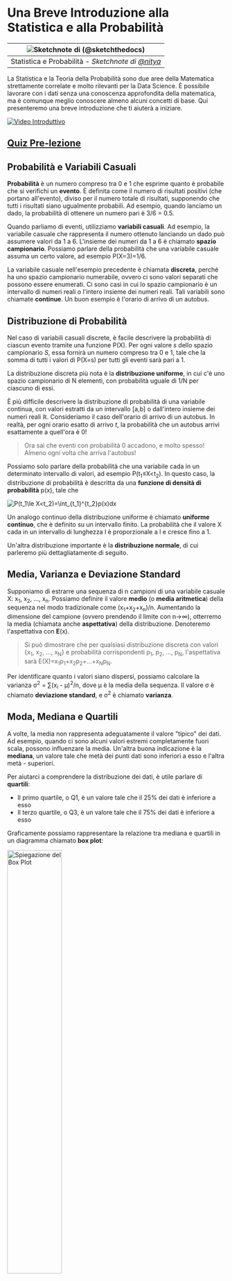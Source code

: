 <!--
CO_OP_TRANSLATOR_METADATA:
{
  "original_hash": "ce95884566a74db72572cd51f0cb25ad",
  "translation_date": "2025-09-06T13:28:05+00:00",
  "source_file": "1-Introduction/04-stats-and-probability/README.md",
  "language_code": "it"
}
-->
# Una Breve Introduzione alla Statistica e alla Probabilità

|![ Sketchnote di [(@sketchthedocs)](https://sketchthedocs.dev) ](../../sketchnotes/04-Statistics-Probability.png)|
|:---:|
| Statistica e Probabilità - _Sketchnote di [@nitya](https://twitter.com/nitya)_ |

La Statistica e la Teoria della Probabilità sono due aree della Matematica strettamente correlate e molto rilevanti per la Data Science. È possibile lavorare con i dati senza una conoscenza approfondita della matematica, ma è comunque meglio conoscere almeno alcuni concetti di base. Qui presenteremo una breve introduzione che ti aiuterà a iniziare.

[![Video Introduttivo](../../../../translated_images/video-prob-and-stats.e4282e5efa2f2543400843ed98b1057065c9600cebfc8a728e8931b5702b2ae4.it.png)](https://youtu.be/Z5Zy85g4Yjw)

## [Quiz Pre-lezione](https://ff-quizzes.netlify.app/en/ds/quiz/6)

## Probabilità e Variabili Casuali

**Probabilità** è un numero compreso tra 0 e 1 che esprime quanto è probabile che si verifichi un **evento**. È definita come il numero di risultati positivi (che portano all'evento), diviso per il numero totale di risultati, supponendo che tutti i risultati siano ugualmente probabili. Ad esempio, quando lanciamo un dado, la probabilità di ottenere un numero pari è 3/6 = 0.5.

Quando parliamo di eventi, utilizziamo **variabili casuali**. Ad esempio, la variabile casuale che rappresenta il numero ottenuto lanciando un dado può assumere valori da 1 a 6. L'insieme dei numeri da 1 a 6 è chiamato **spazio campionario**. Possiamo parlare della probabilità che una variabile casuale assuma un certo valore, ad esempio P(X=3)=1/6.

La variabile casuale nell'esempio precedente è chiamata **discreta**, perché ha uno spazio campionario numerabile, ovvero ci sono valori separati che possono essere enumerati. Ci sono casi in cui lo spazio campionario è un intervallo di numeri reali o l'intero insieme dei numeri reali. Tali variabili sono chiamate **continue**. Un buon esempio è l'orario di arrivo di un autobus.

## Distribuzione di Probabilità

Nel caso di variabili casuali discrete, è facile descrivere la probabilità di ciascun evento tramite una funzione P(X). Per ogni valore *s* dello spazio campionario *S*, essa fornirà un numero compreso tra 0 e 1, tale che la somma di tutti i valori di P(X=s) per tutti gli eventi sarà pari a 1.

La distribuzione discreta più nota è la **distribuzione uniforme**, in cui c'è uno spazio campionario di N elementi, con probabilità uguale di 1/N per ciascuno di essi.

È più difficile descrivere la distribuzione di probabilità di una variabile continua, con valori estratti da un intervallo [a,b] o dall'intero insieme dei numeri reali ℝ. Consideriamo il caso dell'orario di arrivo di un autobus. In realtà, per ogni orario esatto di arrivo *t*, la probabilità che un autobus arrivi esattamente a quell'ora è 0!

> Ora sai che eventi con probabilità 0 accadono, e molto spesso! Almeno ogni volta che arriva l'autobus!

Possiamo solo parlare della probabilità che una variabile cada in un determinato intervallo di valori, ad esempio P(t<sub>1</sub>≤X<t<sub>2</sub>). In questo caso, la distribuzione di probabilità è descritta da una **funzione di densità di probabilità** p(x), tale che

![P(t_1\le X<t_2)=\int_{t_1}^{t_2}p(x)dx](../../../../translated_images/probability-density.a8aad29f17a14afb519b407c7b6edeb9f3f9aa5f69c9e6d9445f604e5f8a2bf7.it.png)

Un analogo continuo della distribuzione uniforme è chiamato **uniforme continuo**, che è definito su un intervallo finito. La probabilità che il valore X cada in un intervallo di lunghezza l è proporzionale a l e cresce fino a 1.

Un'altra distribuzione importante è la **distribuzione normale**, di cui parleremo più dettagliatamente di seguito.

## Media, Varianza e Deviazione Standard

Supponiamo di estrarre una sequenza di n campioni di una variabile casuale X: x<sub>1</sub>, x<sub>2</sub>, ..., x<sub>n</sub>. Possiamo definire il valore **medio** (o **media aritmetica**) della sequenza nel modo tradizionale come (x<sub>1</sub>+x<sub>2</sub>+x<sub>n</sub>)/n. Aumentando la dimensione del campione (ovvero prendendo il limite con n→∞), otterremo la media (chiamata anche **aspettativa**) della distribuzione. Denoteremo l'aspettativa con **E**(x).

> Si può dimostrare che per qualsiasi distribuzione discreta con valori {x<sub>1</sub>, x<sub>2</sub>, ..., x<sub>N</sub>} e probabilità corrispondenti p<sub>1</sub>, p<sub>2</sub>, ..., p<sub>N</sub>, l'aspettativa sarà E(X)=x<sub>1</sub>p<sub>1</sub>+x<sub>2</sub>p<sub>2</sub>+...+x<sub>N</sub>p<sub>N</sub>.

Per identificare quanto i valori siano dispersi, possiamo calcolare la varianza σ<sup>2</sup> = ∑(x<sub>i</sub> - μ)<sup>2</sup>/n, dove μ è la media della sequenza. Il valore σ è chiamato **deviazione standard**, e σ<sup>2</sup> è chiamato **varianza**.

## Moda, Mediana e Quartili

A volte, la media non rappresenta adeguatamente il valore "tipico" dei dati. Ad esempio, quando ci sono alcuni valori estremi completamente fuori scala, possono influenzare la media. Un'altra buona indicazione è la **mediana**, un valore tale che metà dei punti dati sono inferiori a esso e l'altra metà - superiori.

Per aiutarci a comprendere la distribuzione dei dati, è utile parlare di **quartili**:

* Il primo quartile, o Q1, è un valore tale che il 25% dei dati è inferiore a esso
* Il terzo quartile, o Q3, è un valore tale che il 75% dei dati è inferiore a esso

Graficamente possiamo rappresentare la relazione tra mediana e quartili in un diagramma chiamato **box plot**:

<img src="images/boxplot_explanation.png" alt="Spiegazione del Box Plot" width="50%">

Qui calcoliamo anche l'**intervallo interquartile** IQR=Q3-Q1 e i cosiddetti **outlier** - valori che si trovano al di fuori dei limiti [Q1-1.5*IQR,Q3+1.5*IQR].

Per una distribuzione finita che contiene un numero limitato di valori possibili, un buon valore "tipico" è quello che appare più frequentemente, chiamato **moda**. È spesso applicato ai dati categoriali, come i colori. Consideriamo una situazione in cui abbiamo due gruppi di persone: alcuni che preferiscono fortemente il rosso e altri che preferiscono il blu. Se codifichiamo i colori con numeri, il valore medio per il colore preferito sarebbe da qualche parte nello spettro arancione-verde, che non indica la reale preferenza di nessuno dei due gruppi. Tuttavia, la moda sarebbe uno dei colori, o entrambi i colori, se il numero di persone che li preferisce è uguale (in questo caso chiamiamo il campione **multimodale**).

## Dati del Mondo Reale

Quando analizziamo dati reali, spesso non sono variabili casuali in senso stretto, nel senso che non eseguiamo esperimenti con risultati sconosciuti. Ad esempio, consideriamo una squadra di giocatori di baseball e i loro dati fisici, come altezza, peso ed età. Questi numeri non sono esattamente casuali, ma possiamo comunque applicare gli stessi concetti matematici. Ad esempio, una sequenza di pesi delle persone può essere considerata una sequenza di valori estratti da una variabile casuale. Di seguito è riportata la sequenza dei pesi di veri giocatori di baseball della [Major League Baseball](http://mlb.mlb.com/index.jsp), tratta da [questo dataset](http://wiki.stat.ucla.edu/socr/index.php/SOCR_Data_MLB_HeightsWeights) (per comodità, sono mostrati solo i primi 20 valori):

```
[180.0, 215.0, 210.0, 210.0, 188.0, 176.0, 209.0, 200.0, 231.0, 180.0, 188.0, 180.0, 185.0, 160.0, 180.0, 185.0, 197.0, 189.0, 185.0, 219.0]
```

> **Nota**: Per vedere un esempio di lavoro con questo dataset, dai un'occhiata al [notebook allegato](notebook.ipynb). Ci sono anche una serie di sfide in questa lezione, e puoi completarle aggiungendo del codice a quel notebook. Se non sei sicuro di come operare sui dati, non preoccuparti: torneremo a lavorare con i dati usando Python in un secondo momento. Se non sai come eseguire il codice in Jupyter Notebook, dai un'occhiata a [questo articolo](https://soshnikov.com/education/how-to-execute-notebooks-from-github/).

Ecco il box plot che mostra media, mediana e quartili per i nostri dati:

![Box Plot del Peso](../../../../translated_images/weight-boxplot.1dbab1c03af26f8a008fff4e17680082c8ab147d6df646cbac440bbf8f5b9c42.it.png)

Poiché i nostri dati contengono informazioni sui diversi **ruoli** dei giocatori, possiamo anche creare un box plot per ruolo - questo ci permetterà di capire come i valori dei parametri differiscono tra i ruoli. Questa volta considereremo l'altezza:

![Box plot per ruolo](../../../../translated_images/boxplot_byrole.036b27a1c3f52d42f66fba2324ec5cde0a1bca6a01a619eeb0ce7cd054b2527b.it.png)

Questo diagramma suggerisce che, in media, l'altezza dei giocatori di prima base è maggiore rispetto a quella dei giocatori di seconda base. Più avanti in questa lezione impareremo come possiamo testare questa ipotesi in modo più formale e come dimostrare che i nostri dati sono statisticamente significativi per mostrarlo.

> Quando lavoriamo con dati reali, assumiamo che tutti i punti dati siano campioni estratti da una distribuzione di probabilità. Questa assunzione ci permette di applicare tecniche di machine learning e costruire modelli predittivi funzionanti.

Per vedere quale sia la distribuzione dei nostri dati, possiamo tracciare un grafico chiamato **istogramma**. L'asse X conterrà un numero di diversi intervalli di peso (i cosiddetti **bin**), e l'asse verticale mostrerà il numero di volte in cui il campione della variabile casuale è stato all'interno di un determinato intervallo.

![Istogramma dei dati reali](../../../../translated_images/weight-histogram.bfd00caf7fc30b145b21e862dba7def41c75635d5280de25d840dd7f0b00545e.it.png)

Da questo istogramma puoi vedere che tutti i valori sono centrati attorno a un certo peso medio, e più ci si allontana da quel peso, meno pesi di quel valore vengono incontrati. Ovvero, è molto improbabile che il peso di un giocatore di baseball sia molto diverso dal peso medio. La varianza dei pesi mostra l'entità con cui i pesi tendono a differire dalla media.

> Se prendiamo i pesi di altre persone, non appartenenti alla lega di baseball, la distribuzione sarà probabilmente diversa. Tuttavia, la forma della distribuzione sarà la stessa, ma la media e la varianza cambieranno. Quindi, se addestriamo il nostro modello sui giocatori di baseball, è probabile che dia risultati errati quando applicato agli studenti di un'università, perché la distribuzione sottostante è diversa.

## Distribuzione Normale

La distribuzione dei pesi che abbiamo visto sopra è molto tipica, e molte misurazioni del mondo reale seguono lo stesso tipo di distribuzione, ma con media e varianza diverse. Questa distribuzione è chiamata **distribuzione normale**, e gioca un ruolo molto importante nella statistica.

Utilizzare la distribuzione normale è un modo corretto per generare pesi casuali di potenziali giocatori di baseball. Una volta che conosciamo il peso medio `mean` e la deviazione standard `std`, possiamo generare 1000 campioni di peso nel seguente modo:
```python
samples = np.random.normal(mean,std,1000)
```

Se tracciamo l'istogramma dei campioni generati, vedremo un'immagine molto simile a quella mostrata sopra. E se aumentiamo il numero di campioni e il numero di bin, possiamo generare un'immagine di una distribuzione normale più vicina all'ideale:

![Distribuzione Normale con media=0 e dev.stand=1](../../../../translated_images/normal-histogram.dfae0d67c202137d552d0015fb87581eca263925e512404f3c12d8885315432e.it.png)

*Distribuzione Normale con media=0 e dev.stand=1*

## Intervalli di Confidenza

Quando parliamo dei pesi dei giocatori di baseball, assumiamo che ci sia una certa **variabile casuale W** che corrisponde alla distribuzione di probabilità ideale dei pesi di tutti i giocatori di baseball (la cosiddetta **popolazione**). La nostra sequenza di pesi corrisponde a un sottoinsieme di tutti i giocatori di baseball che chiamiamo **campione**. Una domanda interessante è: possiamo conoscere i parametri della distribuzione di W, ovvero la media e la varianza della popolazione?

La risposta più semplice sarebbe calcolare la media e la varianza del nostro campione. Tuttavia, potrebbe accadere che il nostro campione casuale non rappresenti accuratamente l'intera popolazione. Pertanto, ha senso parlare di **intervallo di confidenza**.

> **Intervallo di confidenza** è la stima della vera media della popolazione dato il nostro campione, che è accurata con una certa probabilità (o **livello di confidenza**).

Supponiamo di avere un campione X

1</sub>, ..., X<sub>n</sub> dalla nostra distribuzione. Ogni volta che estraiamo un campione dalla nostra distribuzione, otteniamo un valore medio μ diverso. Pertanto, μ può essere considerato una variabile casuale. Un **intervallo di confidenza** con confidenza p è una coppia di valori (L<sub>p</sub>,R<sub>p</sub>), tale che **P**(L<sub>p</sub>≤μ≤R<sub>p</sub>) = p, ovvero la probabilità che il valore medio misurato rientri nell'intervallo è uguale a p.

Va oltre la nostra breve introduzione discutere in dettaglio come vengono calcolati questi intervalli di confidenza. Alcuni dettagli aggiuntivi possono essere trovati [su Wikipedia](https://en.wikipedia.org/wiki/Confidence_interval). In breve, definiamo la distribuzione del valore medio del campione calcolato rispetto alla media reale della popolazione, che è chiamata **distribuzione dello studente**.

> **Fatto interessante**: La distribuzione dello studente prende il nome dal matematico William Sealy Gosset, che pubblicò il suo articolo sotto lo pseudonimo "Student". Lavorava nella birreria Guinness e, secondo una delle versioni, il suo datore di lavoro non voleva che il pubblico sapesse che stavano usando test statistici per determinare la qualità delle materie prime.

Se vogliamo stimare la media μ della nostra popolazione con confidenza p, dobbiamo prendere il *(1-p)/2-esimo percentile* di una distribuzione dello studente A, che può essere ottenuto da tabelle o calcolato utilizzando alcune funzioni integrate di software statistico (es. Python, R, ecc.). Quindi l'intervallo per μ sarebbe dato da X±A*D/√n, dove X è la media ottenuta del campione, D è la deviazione standard.

> **Nota**: Omettiamo anche la discussione di un concetto importante chiamato [gradi di libertà](https://en.wikipedia.org/wiki/Degrees_of_freedom_(statistics)), che è rilevante in relazione alla distribuzione dello studente. Puoi consultare libri più completi sulla statistica per comprendere meglio questo concetto.

Un esempio di calcolo dell'intervallo di confidenza per pesi e altezze è fornito nei [notebook allegati](notebook.ipynb).

| p | Media del peso |
|-----|-----------|
| 0.85 | 201.73±0.94 |
| 0.90 | 201.73±1.08 |
| 0.95 | 201.73±1.28 |

Nota che maggiore è la probabilità di confidenza, più ampio è l'intervallo di confidenza.

## Test delle ipotesi

Nel nostro dataset di giocatori di baseball, ci sono diversi ruoli dei giocatori, che possono essere riassunti di seguito (guarda il [notebook allegato](notebook.ipynb) per vedere come questa tabella può essere calcolata):

| Ruolo | Altezza | Peso | Conteggio |
|------|--------|--------|-------|
| Catcher | 72.723684 | 204.328947 | 76 |
| Designated_Hitter | 74.222222 | 220.888889 | 18 |
| First_Baseman | 74.000000 | 213.109091 | 55 |
| Outfielder | 73.010309 | 199.113402 | 194 |
| Relief_Pitcher | 74.374603 | 203.517460 | 315 |
| Second_Baseman | 71.362069 | 184.344828 | 58 |
| Shortstop | 71.903846 | 182.923077 | 52 |
| Starting_Pitcher | 74.719457 | 205.163636 | 221 |
| Third_Baseman | 73.044444 | 200.955556 | 45 |

Possiamo notare che le altezze medie dei primi basemen sono maggiori di quelle dei second basemen. Pertanto, potremmo essere tentati di concludere che **i primi basemen sono più alti dei second basemen**.

> Questa affermazione è chiamata **un'ipotesi**, perché non sappiamo se il fatto sia effettivamente vero o meno.

Tuttavia, non è sempre ovvio se possiamo trarre questa conclusione. Dalla discussione sopra sappiamo che ogni media ha un intervallo di confidenza associato e quindi questa differenza potrebbe essere solo un errore statistico. Abbiamo bisogno di un modo più formale per testare la nostra ipotesi.

Calcoliamo gli intervalli di confidenza separatamente per le altezze dei primi e second basemen:

| Confidenza | Primi Basemen | Second Basemen |
|------------|---------------|----------------|
| 0.85 | 73.62..74.38 | 71.04..71.69 |
| 0.90 | 73.56..74.44 | 70.99..71.73 |
| 0.95 | 73.47..74.53 | 70.92..71.81 |

Possiamo vedere che in nessun caso gli intervalli si sovrappongono. Questo prova la nostra ipotesi che i primi basemen sono più alti dei second basemen.

Più formalmente, il problema che stiamo risolvendo è vedere se **due distribuzioni di probabilità sono uguali**, o almeno hanno gli stessi parametri. A seconda della distribuzione, dobbiamo utilizzare test diversi per questo. Se sappiamo che le nostre distribuzioni sono normali, possiamo applicare il **[test t di Student](https://en.wikipedia.org/wiki/Student%27s_t-test)**.

Nel test t di Student, calcoliamo il cosiddetto **valore t**, che indica la differenza tra le medie, tenendo conto della varianza. È dimostrato che il valore t segue la **distribuzione dello studente**, che ci consente di ottenere il valore soglia per un dato livello di confidenza **p** (questo può essere calcolato o consultato nelle tabelle numeriche). Confrontiamo quindi il valore t con questa soglia per approvare o rifiutare l'ipotesi.

In Python, possiamo utilizzare il pacchetto **SciPy**, che include la funzione `ttest_ind` (oltre a molte altre utili funzioni statistiche!). Essa calcola il valore t per noi e fa anche il reverse lookup del valore di confidenza p, così possiamo semplicemente guardare la confidenza per trarre la conclusione.

Ad esempio, il nostro confronto tra le altezze dei primi e second basemen ci dà i seguenti risultati: 
```python
from scipy.stats import ttest_ind

tval, pval = ttest_ind(df.loc[df['Role']=='First_Baseman',['Height']], df.loc[df['Role']=='Designated_Hitter',['Height']],equal_var=False)
print(f"T-value = {tval[0]:.2f}\nP-value: {pval[0]}")
```
```
T-value = 7.65
P-value: 9.137321189738925e-12
```
Nel nostro caso, il valore p è molto basso, il che significa che ci sono forti evidenze a supporto del fatto che i primi basemen siano più alti.

Ci sono anche altri tipi di ipotesi che potremmo voler testare, ad esempio:
* Dimostrare che un dato campione segue una distribuzione. Nel nostro caso abbiamo assunto che le altezze siano distribuite normalmente, ma ciò necessita di una verifica statistica formale.
* Dimostrare che il valore medio di un campione corrisponde a un valore predefinito.
* Confrontare le medie di un numero di campioni (es. qual è la differenza nei livelli di felicità tra diversi gruppi di età).

## Legge dei grandi numeri e Teorema del limite centrale

Uno dei motivi per cui la distribuzione normale è così importante è il cosiddetto **teorema del limite centrale**. Supponiamo di avere un grande campione di N valori indipendenti X<sub>1</sub>, ..., X<sub>N</sub>, campionati da qualsiasi distribuzione con media μ e varianza σ<sup>2</sup>. Quindi, per N sufficientemente grande (in altre parole, quando N→∞), la media Σ<sub>i</sub>X<sub>i</sub> sarebbe distribuita normalmente, con media μ e varianza σ<sup>2</sup>/N.

> Un altro modo per interpretare il teorema del limite centrale è dire che indipendentemente dalla distribuzione, quando calcoli la media di una somma di valori di qualsiasi variabile casuale ottieni una distribuzione normale.

Dal teorema del limite centrale segue anche che, quando N→∞, la probabilità che la media del campione sia uguale a μ diventa 1. Questo è noto come **la legge dei grandi numeri**.

## Covarianza e Correlazione

Una delle cose che la Data Science fa è trovare relazioni tra i dati. Diciamo che due sequenze **correlano** quando mostrano un comportamento simile nello stesso momento, ovvero aumentano/diminuiscono simultaneamente, oppure una sequenza aumenta quando l'altra diminuisce e viceversa. In altre parole, sembra esserci una relazione tra due sequenze.

> La correlazione non indica necessariamente una relazione causale tra due sequenze; a volte entrambe le variabili possono dipendere da una causa esterna, oppure può essere puramente casuale che le due sequenze siano correlate. Tuttavia, una forte correlazione matematica è una buona indicazione che due variabili siano in qualche modo connesse.

Matematicamente, il concetto principale che mostra la relazione tra due variabili casuali è la **covarianza**, che viene calcolata così: Cov(X,Y) = **E**\[(X-**E**(X))(Y-**E**(Y))\]. Calcoliamo la deviazione di entrambe le variabili dai loro valori medi e poi il prodotto di queste deviazioni. Se entrambe le variabili deviano insieme, il prodotto sarà sempre un valore positivo, che si sommerà a una covarianza positiva. Se entrambe le variabili deviano in modo non sincronizzato (cioè una scende sotto la media quando l'altra sale sopra la media), otterremo sempre numeri negativi, che si sommeranno a una covarianza negativa. Se le deviazioni non sono dipendenti, si sommeranno a circa zero.

Il valore assoluto della covarianza non ci dice molto su quanto sia grande la correlazione, perché dipende dalla magnitudine dei valori effettivi. Per normalizzarlo, possiamo dividere la covarianza per la deviazione standard di entrambe le variabili, ottenendo la **correlazione**. La cosa positiva è che la correlazione è sempre nell'intervallo [-1,1], dove 1 indica una forte correlazione positiva tra i valori, -1 una forte correlazione negativa e 0 nessuna correlazione (variabili indipendenti).

**Esempio**: Possiamo calcolare la correlazione tra pesi e altezze dei giocatori di baseball dal dataset menzionato sopra:
```python
print(np.corrcoef(weights,heights))
```
Come risultato, otteniamo una **matrice di correlazione** come questa:
```
array([[1.        , 0.52959196],
       [0.52959196, 1.        ]])
```

> La matrice di correlazione C può essere calcolata per qualsiasi numero di sequenze di input S<sub>1</sub>, ..., S<sub>n</sub>. Il valore di C<sub>ij</sub> è la correlazione tra S<sub>i</sub> e S<sub>j</sub>, e gli elementi diagonali sono sempre 1 (che è anche l'autocorrelazione di S<sub>i</sub>).

Nel nostro caso, il valore 0.53 indica che c'è una certa correlazione tra il peso e l'altezza di una persona. Possiamo anche creare un grafico a dispersione di un valore rispetto all'altro per vedere la relazione visivamente:

![Relazione tra peso e altezza](../../../../translated_images/weight-height-relationship.3f06bde4ca2aba9974182c4ef037ed602acd0fbbbbe2ca91cefd838a9e66bcf9.it.png)

> Altri esempi di correlazione e covarianza possono essere trovati nel [notebook allegato](notebook.ipynb).

## Conclusione

In questa sezione, abbiamo imparato:

* le proprietà statistiche di base dei dati, come media, varianza, moda e quartili
* le diverse distribuzioni delle variabili casuali, inclusa la distribuzione normale
* come trovare la correlazione tra diverse proprietà
* come utilizzare un apparato matematico e statistico per dimostrare alcune ipotesi
* come calcolare intervalli di confidenza per una variabile casuale dato un campione di dati

Sebbene questa non sia una lista esaustiva di argomenti che esistono all'interno della probabilità e della statistica, dovrebbe essere sufficiente per darti un buon inizio in questo corso.

## 🚀 Sfida

Usa il codice di esempio nel notebook per testare altre ipotesi:
1. I primi basemen sono più anziani dei second basemen
2. I primi basemen sono più alti dei third basemen
3. Gli shortstops sono più alti dei second basemen

## [Quiz post-lezione](https://ff-quizzes.netlify.app/en/ds/quiz/7)

## Revisione e Studio Autonomo

La probabilità e la statistica sono un argomento così ampio che merita un corso a sé. Se sei interessato ad approfondire la teoria, potresti voler continuare a leggere alcuni dei seguenti libri:

1. [Carlos Fernandez-Granda](https://cims.nyu.edu/~cfgranda/) della New York University ha ottimi appunti di lezione [Probability and Statistics for Data Science](https://cims.nyu.edu/~cfgranda/pages/stuff/probability_stats_for_DS.pdf) (disponibili online)
1. [Peter e Andrew Bruce. Practical Statistics for Data Scientists.](https://www.oreilly.com/library/view/practical-statistics-for/9781491952955/) [[codice di esempio in R](https://github.com/andrewgbruce/statistics-for-data-scientists)]. 
1. [James D. Miller. Statistics for Data Science](https://www.packtpub.com/product/statistics-for-data-science/9781788290678) [[codice di esempio in R](https://github.com/PacktPublishing/Statistics-for-Data-Science)]

## Compito

[Small Diabetes Study](assignment.md)

## Crediti

Questa lezione è stata scritta con ♥️ da [Dmitry Soshnikov](http://soshnikov.com)

---

**Disclaimer**:  
Questo documento è stato tradotto utilizzando il servizio di traduzione automatica [Co-op Translator](https://github.com/Azure/co-op-translator). Sebbene ci impegniamo per garantire l'accuratezza, si prega di notare che le traduzioni automatiche potrebbero contenere errori o imprecisioni. Il documento originale nella sua lingua nativa dovrebbe essere considerato la fonte autorevole. Per informazioni critiche, si raccomanda una traduzione professionale eseguita da un traduttore umano. Non siamo responsabili per eventuali fraintendimenti o interpretazioni errate derivanti dall'uso di questa traduzione.